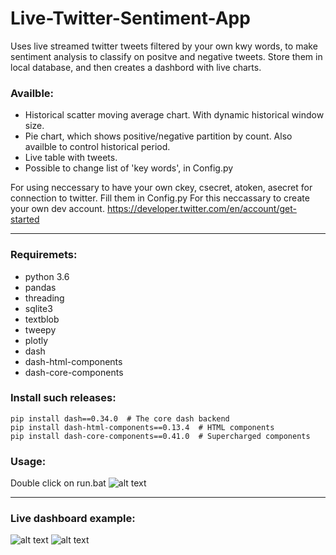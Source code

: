# Live-Twitter-Sentiment-App

Uses live streamed twitter tweets filtered by your own kwy words, to make sentiment analysis to classify on positve and negative tweets. 
Store them in local database, and then creates a dashbord with live charts.

### Availble:
* Historical scatter moving average chart. With dynamic historical window size.
* Pie chart, which shows positive/negative partition by count. Also availble to control historical period.
* Live table with tweets.
* Possible to change list of 'key words', in Config.py

For using neccessary to have your own ckey, csecret, atoken, asecret for connection to twitter.
Fill them in Config.py
For this neccassary to create your own dev account. https://developer.twitter.com/en/account/get-started

<hr>

### Requiremets:
* python 3.6
* pandas
* threading
* sqlite3
* textblob
* tweepy
* plotly
* dash
* dash-html-components
* dash-core-components

### Install such releases:
```
pip install dash==0.34.0  # The core dash backend
pip install dash-html-components==0.13.4  # HTML components
pip install dash-core-components==0.41.0  # Supercharged components
```

### Usage:
Double click on run.bat
![alt text](https://user-images.githubusercontent.com/10981310/50736017-06fabf00-11c0-11e9-9ca8-a2191f08cad8.PNG)

<hr>

### Live dashboard example:
![alt text](https://user-images.githubusercontent.com/10981310/50736060-b46dd280-11c0-11e9-835c-b9e377071f08.PNG)
![alt text](https://user-images.githubusercontent.com/10981310/50736066-dff0bd00-11c0-11e9-81f6-1f4c76162d5a.PNG)
